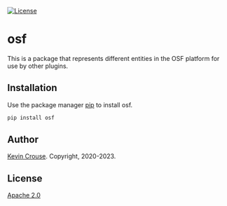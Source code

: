 [![License](https://img.shields.io/badge/License-Apache%202.0-blue.svg)](https://opensource.org/licenses/Apache-2.0)

# osf

This is a package that represents different entities in the OSF platform for use by other plugins.

## Installation

Use the package manager [pip](https://pip.pypa.io/en/stable/) to install osf.

```bash
pip install osf
```

## Author

[Kevin Crouse](mailto:krcrouse@gmail.com). Copyright, 2020-2023.

## License
[Apache 2.0](https://www.apache.org/licenses/LICENSE-2.0)
